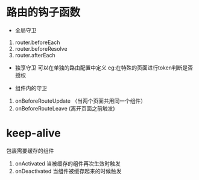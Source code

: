 # 路由的钩子函数
- 全局守卫
1. router.beforeEach
2. router.beforeResolve
3. router.afterEach

- 独享守卫
可以在单独的路由配置中定义
eg:在特殊的页面进行token判断是否授权

- 组件内的守卫
1. onBeforeRouteUpdate （当两个页面共用同一个组件）
2. onBeforeRouteLeave (离开页面之前触发)

# keep-alive
包裹需要缓存的组件
1. onActivated 当被缓存的组件再次生效时触发
2. onDeactivated 当组件被缓存起来的时候触发

